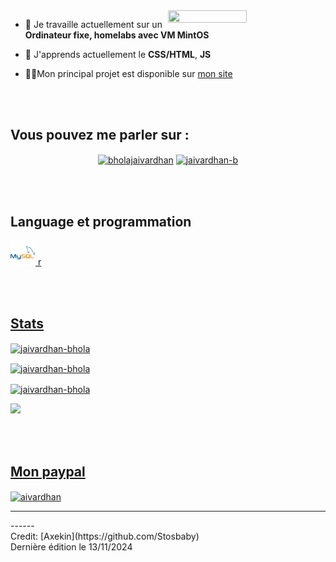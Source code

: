<img src = "https://i.imgur.com/5oZhIof.png" width =50% height=50% align = "right"> 



- 🔭 Je travaille actuellement sur un **Ordinateur fixe, homelabs avec VM MintOS**

- 🌱 J'apprends actuellement le **CSS/HTML**, **JS**

- 👨‍💻Mon principal projet est disponible sur [mon site](https://stosbaby.fr)

<br>
<br>
<h2 align="left">Vous pouvez me parler sur :</h2>

<p align="center">
<a href="https://twitter.com/AxelMendes11" target="blank"><img align="center" src="https://raw.githubusercontent.com/rahuldkjain/github-profile-readme-generator/master/src/images/icons/Social/twitter.svg" alt="bholajaivardhan" height="30" width="40" /></a>
<a href="https://instagram.com/_axelx2z" target="blank"><img align="center" src="https://raw.githubusercontent.com/rahuldkjain/github-profile-readme-generator/master/src/images/icons/Social/instagram.svg" alt="jaivardhan-b" height="30" width="40" /></a>
</p>
<br>
<br>
<h2 align="left">Language et programmation</h2>
<p align="left"><a href="https://www.mysql.com/" target="_blank" rel="noreferrer"> <img src="https://raw.githubusercontent.com/devicons/devicon/master/icons/mysql/mysql-original-wordmark.svg" alt="mysql" width="40" height="40"/> r </p>
<br>
<br>
<h2>Stats</h2
<p><img align="center" src="https://github-readme-stats.vercel.app/api?username=Axekinn&show_icons=true&locale=en&bg_color=141414&title_color=FF9B00&icon_color=FF9B00&text_color=FF9B00&hide_border=true" alt="jaivardhan-bhola" /></p>

<p><img align="center" src="https://github-readme-streak-stats.herokuapp.com/?user=Axekinn&background=141414&sideNums=FF9B00&currStreakNum=FF9B00&currStreakLabel=FF9B00&sideLabels=FF9B00&dates=FF9B00&hide_border=true" alt="jaivardhan-bhola" /></p>

<p><img align="center" src="https://github-readme-stats.vercel.app/api/top-langs?username=Axekinn&show_icons=true&locale=en&layout=compact&bg_color=141414&title_color=FF9B00&icon_color=FF9B00&text_color=FF9B00&hide_border=true" alt="jaivardhan-bhola" /></p>
<p> <img src ="https://activity-graph.herokuapp.com/graph?username=Axekinn&hide_border=true&bg_color=141414&color=FF9B00&line=FF9B00&point=FF9B00" /> </p>
<br>
<br>
<h2 align="left">Mon paypal</h2>
<p><a href="https://www.paypal.com/paypalme/woulastp"> <img align="center" src="https://cdn.buymeacoffee.com/buttons/v2/default-yellow.png" height="50" width="210" alt="aivardhan" /></a></p>
<hr>
 ------
 <br>
 Credit: [Axekin](https://github.com/Stosbaby)
 <br>
 Dernière édition le 13/11/2024
